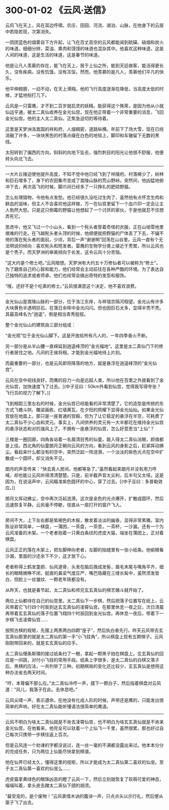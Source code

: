 # 300-01-02 《云风·送信》

云风飞在天上，风在耳边呼啸。农庄、田园、河流、湖泊、山脉，在他身下的云层中若隐若现，次第消失。

一团团蓝色的烟雾自下方升起，让飞在百丈高空的云风都能闻到硫磺、硝烟和炭火的味道。细细分辨，菜油、熏肉和馍馍的味道也混杂其中。他喜欢这种味道，这是人间的味道，这是生活的味道，这是春节的味道。

他是让凡人羡慕的存在，能飞在天上，居于上仙之所，能到天廷做客，能活得更长久，没有疾病，没有饥饿，没有冻馁。然而，他羡慕的是凡人，羡慕他们平凡的快乐。

他平伸翅膀，一动不动，在天上滑翔。他的飞行高度逐渐在降低，当高度太低的时候，才猛地拍打几下。

云风是一只雷鹰，才不到二百岁就启灵的妖精。能获得这个殊荣，是因为他从小就仙运亨通，被太二真仙收养在金光仙宫。现在他正带着一个非常重要的消息，飞回金光仙宫。他的主人太二真仙，正焦急迫切的等待着。

这里是天梦洲洛嵩国的祥和府，人烟稠密，道路纵横。年前下了场大雪，现在已经消融了许多，一块块黑色的村落点缀在白色的地毯上，脚印和车辙留下无数的黑线。

太阳转到了偏西的方向，斜斜的向地下坠去，强烈刺目的阳光让他很不舒服，他便转头向北飞去。

***

一大片丘陵迫使他提升高度，不知不觉中他已经飞到了祥陵府。村落稀少了，树林和巨石增多了，身下的农田集市变成了嵩陵山脉的荒山野岭。突然间，他凶猛地俯冲下去，再次高飞的时候，脚爪间已经多了一只挣扎的肥硕野猫。

怎么处理猎物，令他有点发愁。他已经很久没吃过生肉了，虽然他有点怀念生肉和鲜血的滋味，但主人不会喜欢他这样做，万一在仙宫里留下一个血爪印一定会让主人勃然大怒。只是这只倒霉的野猫让他想起了一个讨厌的家伙，于是他就忍不住想弄死它。

思虑中，他又飞过一个小山头，看到一个髡头者穿着奇怪的衣服，正在山坳雪地里艰难的行走。在飞越髡头者头顶的时候，他顺便就把野猫的尸体丢了下去，不偏不倚的落在髡头者的面前。少顷，背后一声“谢谢啊”回荡在山谷里。云风一直有个无法明说的倾向：喜欢髡头和短发者。雷鹰的生物学分类上接近于秃鹫，所以云风也是个秃子。而天梦洲的审美倾向于长发，这令云风十分苦恼。

“这大约是个修士吧。”云风暗想。天梦洲有大约五十万修仙者可以被称为“修士”。为了磨炼自己的心智和能力，他们经常会主动前往在各种严酷的环境。为了表达自己独特的追求或者师承，他们也经常会搞出奇特的发型和服饰。

“哦，还好不是个吃素的修士。”云风很满意这个决定，他不喜欢浪费。

***

金光仙山是嵩陵山脉的一部分，位于洛江东岸，与祥瑞京隔河相望。金光山有许多大块黄色半透明巨石，在落日余晖中金光闪闪。但也因巨石太多，显得半秃不秃。其最高峰名为“逍遥”，倒是相当青秀挺拔。

整个金光仙山的建筑由三部分组成：

“金光观”位于金光仙山脚下。这是开放给所有凡人的，一年四季香火不断。

另一部分是从半山腰一直绵延到逍遥峰顶的“金光福地”。这里是太二真仙门下的修行者居住之地。凡间的王侯将相，才能到金光福地待上片刻。

而最重要的一部分，也是云风即将降落的地方，就是悬浮在逍遥峰顶的“金光仙宫”。

云风在空中视线良好，而鹰的目力一向是远超人类，所以他在百里之外就看到了金光仙宫，加快速度飞了过去。[(中子豆曰：50km外看到仙宫，觉得我写得夸张？飞行员的视力了解下。)]

飞到相距三里左右的时候，金光仙宫已经能看的非常清楚了。它的造型是传统的东方式飞檐斗拱、雕梁画栋、红墙黄瓦，在夕阳的照耀下显得金光灿灿。如果金光仙宫放在地面上，那只是一座普通的宫殿，但为了让它稳定的悬浮在半空，可耗费了太二真仙不少心血和灵元。事实上，凡间供养的灵元有一大半都花在维持金光仙宫的悬浮状态和对抗强风上了。不拥有一座悬浮的仙宫，怎么好意思当“上仙”？

三楼是一圈回廊，四角各站着一名眉清目秀的仙童。能入得太二真仙法眼，颜值都是上佳。西北角的仙童朗月正朝向云风的方向，看到云风的身影之后，赶紧挥动拂尘。看起来什么都没有的空中，突然泛起一阵涟漪，一个淡淡的紫色光点在空中扩散成一个圆环，却又消失不见。

朗月的声音传来：“快去真人房间，他都等急了。”虽然看起来朗月并没有用力呼喊，却也能让云风听得清清楚楚。只是，前半截声音太尖利，后半句又太哑。这是因为，在说话声中，云风瞄准紫色圆环的中心，穿了过去。[(中子豆曰：多普勒效应。)]

朗月又挥动拂尘，空中再次泛起涟漪，这次是金色的光点爆开，扩散成圆环，然后迅速恢复平静。云风毫不停歇，径直从一扇打开的窗户飞入。

***

房间不大，上下左右都是紫褐色的木板，散发着淡淡的幽香，显得非常素雅。室内陈设非常简单，一棋盘，一蒲团，一茶盘，一茶壶，一茶杯，一沙漏，还有一个为云风准备的木架。一个老者抱着一只黄白条纹的虎皮大猫，端坐在蒲团上，正对着棋盘。

云风正正的落在木架上，把左脚伸向老者，左脚的指缝里有一张小纸条。他偷眼看沙漏，里面的沙还余下不少，这才放下心。

老者称得上鹤发童颜、仙风道骨，头发在脑后挽成发髻，眉毛末尾与嘴角平齐，细长的眼睛微睁不闭，挺直的鼻梁气度庄严，嘴巴隐藏在三缕长髯中，虽然须发皆白，但脸上一丝皱纹、一颗老年斑都没有。

从昨天，也就是春节起，太二真仙和师兄玄玄真仙的棋艺赌斗就开始了。

两位上仙都待在自己的仙宫里。太二真仙下一步棋，然后把落子位置写在纸上，云风带着它飞行四个时辰到达玄玄真仙的凌霄仙宫。在那里休息一夜之后，次日清晨再带着玄玄真仙的落子位置飞翔四个时辰回到金光仙宫。再休息一夜后，带着下一步棋飞去凌霄仙宫……

按照古棋的规矩，先摆上两黑两白四颗“座子”，然后执白者先行。昨天云风带去玄玄真仙那里的就是太二真仙的第一手“小飞挂角”，所以棋盘上现有五颗棋子。云风刚刚带回来的，就是玄玄真仙的应手。

太二真仙慢条斯理的接过纸条扫了一眼，拿起一颗黑子拍在棋盘上。玄玄真仙的回应是一间跳，对付小飞挂的常用手段。纸条上字很多，是太二真仙的白棋又落子后，黑棋的应法，一共列举了三种。初期棋局的变化还比较少，玄玄真仙是想用这种办法省去两天时间。

“哼，本尊偏不那么应。”太二真仙冷哼一声，摆下一颗白子，然后指着棋盘对云风道：“风儿，我落子在此。去休息吧。”

云风尖啸一声，表示遵命。在他没有化成人形的时候，声带还是鹰的，只能发出很简单的声响，好在太二真仙能听懂语法很简单的鹰语。

***

云风不明白为啥太二真仙就是不肯去凌霄仙宫，也不明白为啥玄玄真仙就是不肯来金光仙宫。在他看来，他完全可以驮着一个上仙飞一千里，虽然很累，那也好过自己每次只携带一步棋往返上百次。

但是云风连一个劝谏的字都没说过，连一丝一毫的不满都没露出来过。他本本分分的完成任务，只为两位上仙能尽快拿到棋谱。

他在仙界已经太久，懂得这里的规矩，所以才能成为太二真仙第二喜欢的仙宠。至于太二真仙第一喜欢的仙宠么……

虎皮猫拿黄绿色的眼珠凶恶的瞪了云风一下，然后立刻就恢复了软萌可爱的神态，喵喵叫着，拿头皮去蹭太二真仙下颌的胡须。

“最受宠的，是个废物！”云风表情木讷的腹诽一声，只点点头以示行礼，然后便从窗子飞了出去。